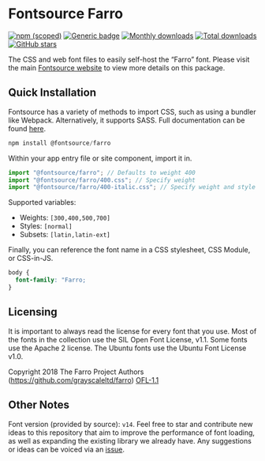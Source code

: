 # Fontsource Farro

[![npm (scoped)](https://img.shields.io/npm/v/@fontsource/farro?color=brightgreen)](https://www.npmjs.com/package/@fontsource/farro) [![Generic badge](https://img.shields.io/badge/fontsource-passing-brightgreen)](https://github.com/fontsource/fontsource) [![Monthly downloads](https://badgen.net/npm/dm/@fontsource/farro)](https://github.com/fontsource/fontsource) [![Total downloads](https://badgen.net/npm/dt/@fontsource/farro)](https://github.com/fontsource/fontsource) [![GitHub stars](https://img.shields.io/github/stars/fontsource/fontsource.svg?style=social&label=Star)](https://github.com/fontsource/fontsource/stargazers)

The CSS and web font files to easily self-host the “Farro” font. Please visit the main [Fontsource website](https://fontsource.org/fonts/farro) to view more details on this package.

## Quick Installation

Fontsource has a variety of methods to import CSS, such as using a bundler like Webpack. Alternatively, it supports SASS. Full documentation can be found [here](https://fontsource.org/docs/getting-started/introduction).

```javascript
npm install @fontsource/farro
```

Within your app entry file or site component, import it in.

```javascript
import "@fontsource/farro"; // Defaults to weight 400
import "@fontsource/farro/400.css"; // Specify weight
import "@fontsource/farro/400-italic.css"; // Specify weight and style

```

Supported variables:
- Weights: `[300,400,500,700]`
- Styles: `[normal]`
- Subsets: `[latin,latin-ext]`

Finally, you can reference the font name in a CSS stylesheet, CSS Module, or CSS-in-JS.

```css
body {
  font-family: "Farro;
}
```

## Licensing
It is important to always read the license for every font that you use.
Most of the fonts in the collection use the SIL Open Font License, v1.1. Some fonts use the Apache 2 license. The Ubuntu fonts use the Ubuntu Font License v1.0.

Copyright 2018 The Farro Project Authors (https://github.com/grayscaleltd/farro)
[OFL-1.1](http://scripts.sil.org/OFL)

## Other Notes
Font version (provided by source): `v14`.
Feel free to star and contribute new ideas to this repository that aim to improve the performance of font loading, as well as expanding the existing library we already have. Any suggestions or ideas can be voiced via an [issue](https://github.com/fontsource/fontsource/issues).
